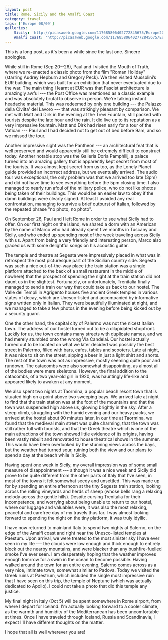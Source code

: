 ```yaml
---
layout: post
title: Rome, Sicily and the Amalfi Coast
category: travel
tags: ['Europe 08/09']
galleries:
    Sicily: 'http://picasaweb.google.com/117685806402772845675/Europe200809Sicily?authkey=Gv1sRgCPfB7Yivmpin2AE'
    Amalfi Coast: 'http://picasaweb.google.com/117685806402772845675/Europe200809PaestumAndTheAmalfiCoast?authkey=Gv1sRgCNbD87LR5uSazgE'
---
```


This is a long post, as it's been a while since the last one. Sincere
apologies.

While still in Rome (Sep 20--26), Paul and I visited the Mouth of Truth, where
we re-enacted a classic photo from the film "Roman Holiday" (starring Audrey
Hepburn and Gregory Peck).
We then visited Mussolini’s EUR building, which was built for an exhibition
that never eventuated due to the war.
The main thing I learnt at EUR was that Fascist architecture is amazingly
awful --- the Post Office was mentioned as a classic example and was absolutely
brutal to observe in person.
We're talking instant headache material.
This was redeemed by only one building --- the Palazzo della Civilta' del
Lavoro --- that was strikingly pleasant by comparison.
We met with Matt and Dirk in the evening at the Trevi Fountain, still packed
with tourists despite the late hour and the rain.
It did live up to its reputation as a very impressive fountain.
Matt and Dirk had risen early for a tour of the Vatican --- Paul and I had
decided not to get out of bed before 9am, and so we missed the tour.

Another impressive sight was the Pantheon --- an architectural feat that is
well preserved and would apparently still be extremely difficult to construct
today.
Another notable stop was the Galleria Doria Pamphilij, a palace turned into an
amazing gallery that is apparently kept secret from most of the tourists.
It was almost kept secret from us too, as the Lonely Planet guide provided an
incorrect address, but we eventually arrived.
The audio tour was exceptional, the only problem was that we arrived too late
(3pm) and did not have time to see everything before the 5pm closing time.
I also managed to nearly run afoul of the military police, who do not like
photos being taken of their buildings.
This would be an easier law to obey if the damn buildings were clearly signed.
At least I avoided any real confrontation, managing to survive a brief
outburst of Italian, followed by the repeated phrase "no photo, no photo".

On September 26, Paul and I left Rome in order to see what Sicily had to
offer.
On our first night on the island, we shared a dorm with an American by the
name of Marco who had already spent five months in Tuscany and Sicily, and who
ended up spending most of the week traveling across Sicily with us.
Apart from being a very friendly and interesting person, Marco also graced us
with some delightful songs on his acoustic guitar.

The temple and theatre at Segesta were impressively placed in what was in
retrospect the most picturesque part of the Sicilian country side.
Segesta was such a nice out-of-the-way place (the train station was a single
platform attached to the back of a small restaurant in the middle of nowhere)
that the prospect of spending the night at the train station did not daunt us
in the slightest.
Fortunately, or unfortunately, Trenitalia finally managed to send a train our
way that could take us back to our hostel.
The Valle dei Templi in Agrigento houses five ancient Greek temples in
various states of decay, which are Unesco-listed and accompanied by
informative signs written only in Italian.
They were beautifully illuminated at night, and we managed to take a few
photos in the evening before being kicked out by a security guard.

One the other hand, the capital city of Palermo was not the nicest Italian
town.
The address of our hostel turned out to be a dilapidated shopfront.
Luckily for us, the town contains many streets with duplicate names, and we
had merely stumbled onto the wrong Via Candelai.
Our hostel actually turned out to be located on what we later decided was
possibly the best street in Palermo, filled with bars, cafes, tables and
scooters.
Late at night, it was nice to sit on the street, sipping a beer in just a
light shirt and shorts.
The rest of the town was not as impressive, mostly seeming quite poor and
rundown.
The catacombs were also somewhat disappointing, as almost all of the bodies
were mere skeletons.
However, the final addition to the catacombs, of a two year-old girl in 1920,
was hauntingly life-like and appeared likely to awaken at any moment.

We also spent two nights at Taormina, a popular beach resort town that is
situated high on a point above two sweeping bays.
We arrived late at night to find that the train station was at the foot of
the mountains and that the town was suspended high above us, glowing brightly
in the sky.
After a steep climb, struggling with the humid evening and our heavy packs,
we arrived at the hostel about 90 minutes later.
In our time at Taormina, we found that the medieval main street was quite
charming, that the town was still rather full with tourists, and that the
Greek theatre which is one of the main attractions of the town showed little
evidence of its origins, having been vastly rebuilt and renovated to house
theatrical shows in the summer.
This would have been overlooked by the stunning views across the bays, but
the weather had turned sour, ruining both the view and our plans to spend a
day at the beach while in Sicily.

Having spent one week in Sicily, my overall impression was of some small
measure of disappointment --- although it was a nice week and Sicily did prove
to be quite different from the other parts of Italy that I've seen, in most of
the towns it felt somewhat seedy and unsettled.
This was made up for by spending an entire afternoon at the tiny Segesta
train station, looking across the rolling vineyards and herds of sheep (whose
bells rang a relaxing melody across the gentle hills).
Despite cursing Trenitalia for their incompetence, and worrying about being
unable to return to our hostel, where our luggage and valuables were, it was
also the most relaxing, peaceful and carefree day of my travels thus far.
I was almost looking forward to spending the night on the tiny platform, it
was truly idyllic.

I have now returned to mainland Italy to spend two nights at Salerno, on the
edge of the Amalfi coast and right near the Unesco-listed temples at Paestum.
Upon arrival, we were treated to the most sinister sky I have ever seen in my
life --- the clouds were low enough and thick enough to entirely block out the
nearby mountains, and were blacker than any bushfire-fuelled smoke I've ever
seen.
I am desperately hoping that the weather improves enough tomrrow for a swim in
the ocean to become possible.
Having walked around the town for an entire evening, Salerno comes across as a
very nice, intimate town, somewhat similar to Padova.
Today we visited the Greek ruins at Paestrum, which included the single most
impressive ruin that I have seen on this trip, the temple of Neptune (which
was actually dedicated to Apollo).
I could not take a photo that did this temple any justice.

My final night in Italy (Oct 5) will be spent somewhere in Rome airport, from
where I depart for Iceland.
I'm actually looking forward to a cooler climate, as the warmth and humidity
of the Mediterranean has been uncomfortable at times.
Once I have traveled through Iceland, Russia and Scandinavia, I expect I'll
have different thoughts on the matter.

I hope that all is well wherever you are!
